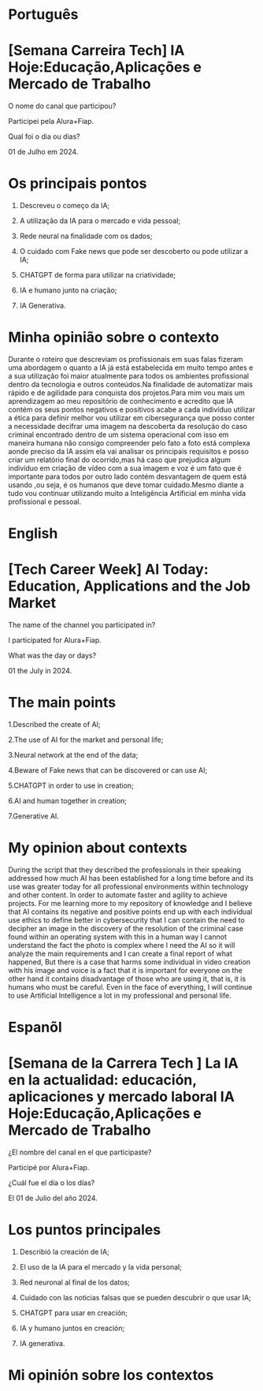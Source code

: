 
# Português 

# [Semana Carreira Tech] IA Hoje:Educação,Aplicações e Mercado de Trabalho

O nome do canal que participou?

Participei pela Alura+Fiap.

Qual foi o dia ou dias?

01 de Julho em 2024.


# Os principais pontos

 1. Descreveu o começo da IA;

2. A utilização da IA para o mercado e vida pessoal;

3. Rede neural  na finalidade com os dados;

4. O cuidado com Fake news  que pode ser descoberto ou pode utilizar a IA;

5. CHATGPT de forma para utilizar na  criatividade;

6. IA e humano junto na criação;

7. IA Generativa.


# Minha opinião sobre o contexto 

<p>Durante o roteiro que  descreviam os profissionais em suas falas fizeram uma abordagem o quanto a IA já está estabelecida em muito  tempo antes e a sua utilização foi maior atualmente para todos os ambientes profissional dentro da tecnologia e outros conteúdos.Na finalidade de automatizar mais rápido e de agilidade para  conquista dos projetos.Para mim vou mais um aprendizagem ao meu repositório de conhecimento e acredito que IA contém os seus pontos negativos e positivos acabe a cada indivíduo utilizar a ética para definir melhor vou utilizar em cibersegurança que posso conter a necessidade  decifrar uma imagem  na descoberta  da resolução do caso criminal encontrado dentro de um sistema  operacional com isso em maneira humana não consigo compreender pelo fato a foto está complexa aonde preciso  da IA assim ela vai analisar os principais requisitos e posso criar um relatório final  do ocorrido,mas há caso que prejudica algum indivíduo em criação de vídeo com a sua imagem e voz é um fato que  é importante para todos por outro lado contém desvantagem de quem está usando ,ou seja, é os humanos que deve tomar cuidado.Mesmo diante a tudo vou continuar utilizando muito a Inteligência Artificial em minha vida profissional e pessoal.</p>

   # English 
   
# [Tech Career Week] AI Today: Education, Applications and the Job Market

The name of the channel you participated in?

I participated for Alura+Fiap.

What was the day or days?

01 the July in 2024.


# The main points

1.Described the create of AI;

2.The use of AI for the market and personal life;

3.Neural network at the end of the data;

4.Beware of Fake news that can be discovered or can use AI;

5.CHATGPT in order to use in creation;

6.AI and human together in creation;

7.Generative AI.

# My opinion about contexts

<p>During the script that they described the professionals in their speaking addressed how much AI has been established for a long time before and its use was greater today for all professional environments within technology and other content. In order to automate faster and agility to achieve projects. For me learning  more to my repository of knowledge and I believe that AI contains its negative and positive points end up with each individual use ethics to define better  in cybersecurity that I can contain the need to decipher an image in the discovery of the resolution of the criminal case found within an operating system with this in a human way I cannot understand the fact the photo is complex where I need the AI so it will analyze the main requirements and I can create a final report of what happened, But there is a case that harms some individual in video creation with his image and voice is a fact that it is important for everyone on the other hand it contains disadvantage of those who are using it, that is, it is humans who must be careful. Even in the face of everything, I will continue to use Artificial Intelligence a lot in my professional and personal life.</p>

 # Espanõl 

 #  [Semana de la Carrera Tech ] La IA en la actualidad: educación, aplicaciones y mercado laboral IA Hoje:Educação,Aplicações e Mercado de Trabalho

¿El nombre del canal en el que participaste?

Participé por Alura+Fiap.

¿Cuál fue el día o los días?

El 01 de Julio del año 2024.


# Los puntos principales

 1. Describió la creación de IA;

2.  El uso de la IA para el mercado y la vida personal;

3. Red neuronal al final de los datos;

4. Cuidado con las noticias falsas que se pueden descubrir o que usar IA;

5. CHATGPT para usar en  creación;

6. IA y humano juntos en creación;

7. IA generativa.


#  Mi opinión sobre los contextos








